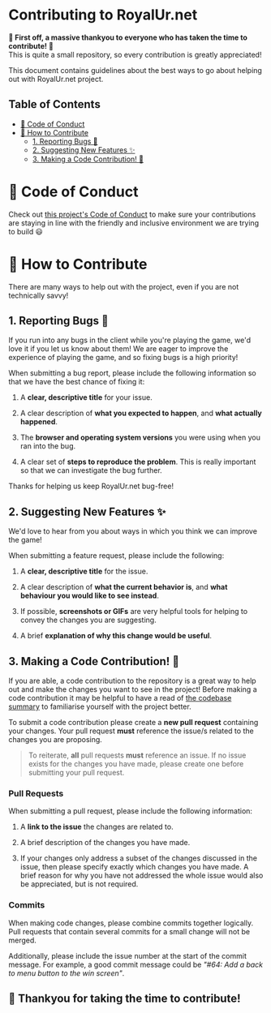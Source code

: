 # Contributing to RoyalUr.net

**🎉 First off, a massive thankyou to everyone who has taken
the time to contribute! 🎉** \
This is quite a small repository, so every contribution is greatly
appreciated!

This document contains guidelines about the best ways to go
about helping out with RoyalUr.net project.

## Table of Contents
- [🐨 Code of Conduct](#-code-of-conduct)
- [🎁 How to Contribute](#-how-to-contribute)
    * [1. Reporting Bugs 👾](#1-reporting-bugs-)
    * [2. Suggesting New Features ✨](#2-suggesting-new-features-)
    * [3. Making a Code Contribution! 📝](#3-making-a-code-contribution-)


# 🐨 Code of Conduct
Check out [this project's Code of Conduct](docs/CODE_OF_CONDUCT.md)
to make sure your contributions are staying in line with the
friendly and inclusive environment we are trying to build 😃


# 🎁 How to Contribute
There are many ways to help out with the project, even if you
are not technically savvy! 

## 1. Reporting Bugs 👾
If you run into any bugs in the client while you're playing the
game, we'd love it if you let us know about them! We are eager to
improve the experience of playing the game, and so fixing bugs
is a high priority!

When submitting a bug report, please include the following
information so that we have the best chance of fixing it:

1. A **clear, descriptive title** for your issue.

2. A clear description of **what you expected to happen**, and
   **what actually happened**.

3. The **browser and operating system versions** you
   were using when you ran into the bug.

4. A clear set of **steps to reproduce the problem**. This is
   really important so that we can investigate the bug further.

Thanks for helping us keep RoyalUr.net bug-free!


## 2. Suggesting New Features ✨
We'd love to hear from you about ways in which you think we can
improve the game! 

When submitting a feature request, please include the following:

1. A **clear, descriptive title** for the issue.

2. A clear description of **what the current behavior is**, and
   **what behaviour you would like to see instead**.

3. If possible, **screenshots or GIFs** are very helpful tools
   for helping to convey the changes you are suggesting.

4. A brief **explanation of why this change would be useful**.


## 3. Making a Code Contribution! 📝
If you are able, a code contribution to the repository is a
great way to help out and make the changes you want to see in
the project! Before making a code contribution it may be helpful
to have a read of [the codebase summary](ARCHITECTURE.md) to
familiarise yourself with the project better.

To submit a code contribution please create a **new pull request**
containing your changes. Your pull request **must** reference the
issue/s related to the changes you are proposing.

> To reiterate, **all** pull requests **must** reference an issue.
> If no issue exists for the changes you have made, please
> create one before submitting your pull request.

### Pull Requests
When submitting a pull request, please include the following
information:

1. A **link to the issue** the changes are related to.

2. A brief description of the changes you have made.

3. If your changes only address a subset of the changes discussed
   in the issue, then please specify exactly which changes you have
   made. A brief reason for why you have not addressed the whole
   issue would also be appreciated, but is not required.

### Commits
When making code changes, please combine commits together logically.
Pull requests that contain several commits for a small change will
not be merged.

Additionally, please include the issue number at the start of the
commit message. For example, a good commit message could be
_"#64: Add a back to menu button to the win screen"_.

## 🙏 Thankyou for taking the time to contribute!
